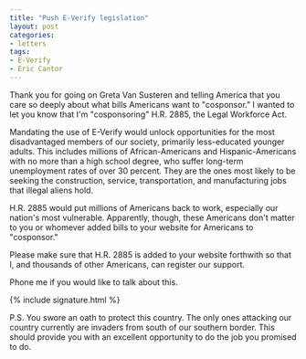 ```yaml
---
title: "Push E-Verify legislation"
layout: post
categories:
- letters
tags:
- E-Verify
- Eric Cantor
---
```


Thank you for going on Greta Van Susteren and telling America that you care so deeply about what bills Americans want to "cosponsor." I wanted to let you know that I'm "cosponsoring" H.R. 2885, the Legal Workforce Act.

Mandating the use of E-Verify would unlock opportunities for the most disadvantaged members of our society, primarily less-educated younger adults. This includes millions of African-Americans and Hispanic-Americans with no more than a high school degree, who suffer long-term unemployment rates of over 30 percent. They are the ones most likely to be seeking the construction, service, transportation, and manufacturing jobs that illegal aliens hold.

H.R. 2885 would put millions of Americans back to work, especially our nation's most vulnerable. Apparently, though, these Americans don't matter to you or whomever added bills to your website for Americans to "cosponsor."

Please make sure that H.R. 2885 is added to your website forthwith so that I, and thousands of other Americans, can register our support.

Phone me if you would like to talk about this.

{% include signature.html %}

P.S. You swore an oath to protect this country. The only ones attacking our country currently are invaders from south of our southern border. This should provide you with an excellent opportunity to do the job you promised to do.
